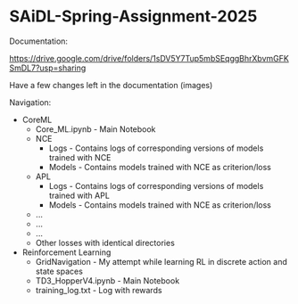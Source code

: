 # SAiDL-Spring-Assignment-2025

Documentation:

https://drive.google.com/drive/folders/1sDV5Y7Tup5mbSEqggBhrXbvmGFKSmDL7?usp=sharing

Have a few changes left in the documentation (images) 

Navigation:

- CoreML
  - Core_ML.ipynb - Main Notebook
  - NCE
    - Logs - Contains logs of corresponding versions of models trained with NCE
    - Models - Contains models trained with NCE as criterion/loss
  - APL
    - Logs - Contains logs of corresponding versions of models trained with APL
    - Models - Contains models trained with NCE as criterion/loss
  - ...
  - ...
  - ...
  - Other losses with identical directories
- Reinforcement Learning
  - GridNavigation - My attempt while learning RL in discrete action and state spaces
  - TD3_HopperV4.ipynb - Main Notebook
  - training_log.txt - Log with rewards 
